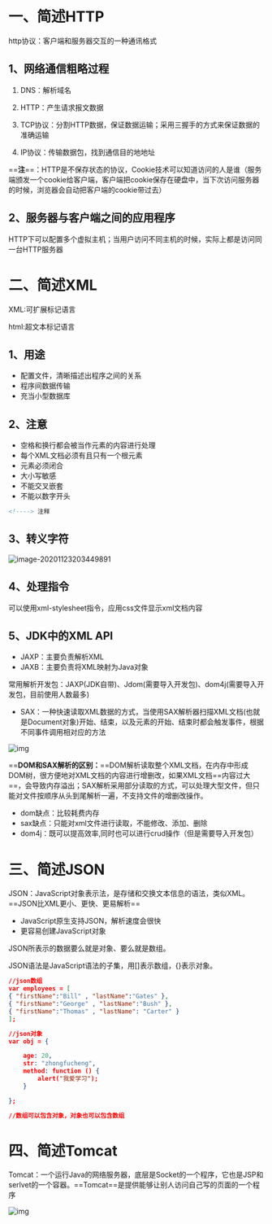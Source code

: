 # 一、简述HTTP

http协议：客户端和服务器交互的一种通讯格式

## 1、网络通信粗略过程

1. DNS：解析域名

2. HTTP：产生请求报文数据

3. TCP协议：分割HTTP数据，保证数据运输；采用三握手的方式来保证数据的准确运输

4. IP协议：传输数据包，找到通信目的地地址

==**注**==：HTTP是不保存状态的协议，Cookie技术可以知道访问的人是谁（服务端颁发一个cookie给客户端，客户端把cookie保存在硬盘中，当下次访问服务器的时候，浏览器会自动把客户端的cookie带过去）

## 2、服务器与客户端之间的应用程序

HTTP下可以配置多个虚拟主机；当用户访问不同主机的时候，实际上都是访问同一台HTTP服务器

# 二、简述XML

XML:可扩展标记语言

html:超文本标记语言

## 1、用途

- 配置文件，清晰描述出程序之间的关系
- 程序间数据传输
- 充当小型数据库

## 2、注意

- 空格和换行都会被当作元素的内容进行处理
- 每个XML文档必须有且只有一个根元素
- 元素必须闭合
- 大小写敏感
- 不能交叉嵌套
- 不能以数字开头

```xml
<!---->	注释
```

## 3、转义字符

![image-20201123203449891](C:\Users\flyer\OneDrive\笔记\Note\Java\http简述.assets\image-20201123203449891.png)

## 4、处理指令

可以使用xml-stylesheet指令，应用css文件显示xml文档内容

## 5、JDK中的XML API

- JAXP：主要负责解析XML
- JAXB：主要负责将XML映射为Java对象

常用解析开发包：JAXP(JDK自带)、Jdom(需要导入开发包)、dom4j(需要导入开发包，目前使用人数最多)

- SAX：一种快速读取XML数据的方式，当使用SAX解析器扫描XML文档(也就是Document对象)开始、结束，以及元素的开始、结束时都会触发事件，根据不同事件调用相对应的方法

![img](https://mmbiz.qpic.cn/mmbiz_png/2BGWl1qPxib0JftI9zEibicrOWANAQHhgSWunSIiapgANbjTHvKmIQmoTUfvKmrNX04dqoNWF0RolBGw2mAb8sxpWw/640?wx_fmt=png&tp=webp&wxfrom=5&wx_lazy=1&wx_co=1)

==**DOM和SAX解析的区别：**==DOM解析读取整个XML文档，在内存中形成DOM树，很方便地对XML文档的内容进行增删改，如果XML文档==内容过大==，会导致内存溢出；SAX解析采用部分读取的方式，可以处理大型文件，但只能对文件按顺序从头到尾解析一遍，不支持文件的增删改操作。

- dom缺点：比较耗费内存
- sax缺点：只能对xml文件进行读取，不能修改、添加、删除
- dom4j：既可以提高效率,同时也可以进行crud操作（但是需要导入开发包）

# 三、简述JSON

JSON：JavaScript对象表示法，是存储和交换文本信息的语法，类似XML。==JSON比XML更小、更快、更易解析==

- JavaScript原生支持JSON，解析速度会很快
- 更容易创建JavaScript对象

JSON所表示的数据要么就是对象、要么就是数组。

JSON语法是JavaScript语法的子集，用[]表示数组，{}表示对象。

```json
//json数组
var employees = [
{ "firstName":"Bill" , "lastName":"Gates" },
{ "firstName":"George" , "lastName":"Bush" },
{ "firstName":"Thomas" , "lastName": "Carter" }
];

//json对象
var obj = {

    age: 20,
    str: "zhongfucheng",
    method: function () {
        alert("我爱学习");
    }

};

//数组可以包含对象，对象也可以包含数组
```

# 四、简述Tomcat

Tomcat：一个运行Java的网络服务器，底层是Socket的一个程序，它也是JSP和serlvet的一个容器。==Tomcat==是提供能够让别人访问自己写的页面的一个程序

![img](https://mmbiz.qpic.cn/mmbiz_png/2BGWl1qPxib2FPYiazSBurrVsbt1mkHFfD4qk2zZZQ9rS9v4tbsUOiavJEVwbl2Mb7icAbg6cGgzxYfdMBibvrH9ibdA/640?wx_fmt=png&tp=webp&wxfrom=5&wx_lazy=1&wx_co=1)





















